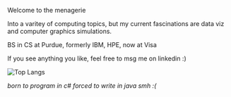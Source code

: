 Welcome to the menagerie 

Into a varitey of computing topics, but my current fascinations are data viz and computer graphics simulations.

BS in CS at Purdue, formerly IBM, HPE, now at Visa

If you see anything you like, feel free to msg me on linkedin :)

![Top Langs](https://github-readme-stats.vercel.app/api/top-langs/?username=BraydenBrackett&layout=compact&theme=tokyonight) 

_born to program in c# forced to write in java smh :(_


<!---
BraydenBrackett/BraydenBrackett is a ✨ special ✨ repository because its `README.md` (this file) appears on your GitHub profile.
You can click the Preview link to take a look at your changes.
--->
